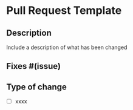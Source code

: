 # Pull Request Template

## Description

Include a description of what has been changed

## Fixes #(issue)

## Type of change

- [ ] xxxx
